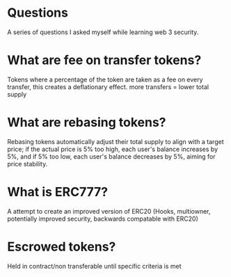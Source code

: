 # Questions
A series of questions I asked myself while learning web 3 security.

# What are fee on transfer tokens?
Tokens where a percentage of the token are taken as a fee on every transfer, this creates a deflationary effect. more transfers = lower total supply

# What are rebasing tokens?
Rebasing tokens automatically adjust their total supply to align with a target price; if the actual price is 5% too high, each user's balance increases by 5%, and if 5% too low, each user's balance decreases by 5%, aiming for price stability.

# What is ERC777?
A attempt to create an improved version of ERC20 (Hooks, multiowner, potentially improved security, backwards compatable with ERC20)

# Escrowed tokens?
Held in contract/non transferable until specific criteria is met
